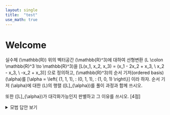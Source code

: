 ```yaml
---
layout: single
title:  "test"
use_math: true
---
```


# Welcome

실수체 \(\mathbb{R}\) 위의 벡터공간 \(\mathbb{R}^3\)에 대하여 선형변환 \(L \colon \mathbb{R}^3 \to \mathbb{R}^3\)을 
\[L(x_1, x_2, x_3) = (x_1 - 2x_2 + x_3, \ x_2 - x_3, \ -x_2 + x_3)\]
으로 정의하고, \(\mathbb{R}^3\)의 순서 기저(ordered basis) \(\alpha\)를
\[\alpha = \left\{ (1, 1, 1), \: (0, 1, 1), \: (1, 0, 1) \right\\}\]
이라 하자.
순서 기저 \(\alpha\)에 대한 \(L\)의 행렬 \([L]_{\alpha}\)를 풀이 과정과 함께 쓰시오.

또한 \([L]_{\alpha}\)가 대각화가능인지 판별하고 그 이유를 쓰시오.  [4점]

<details>
<summary>모범 답안 보기</summary>

\(L(1,1,1) = (0, 0, 0)\)이고 ...
</details>
